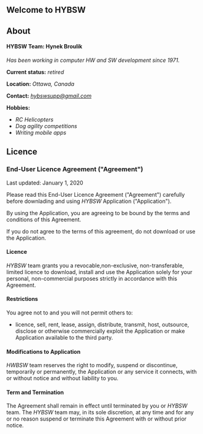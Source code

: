 ## Welcome to HYBSW


## About

#### HYBSW Team: Hynek Broulik
*Has been working in computer HW and SW development since 1971.*

**Current status:** *retired*

**Location:** *Ottawa, Canada*

**Contact:** *<hybswsupp@gmail.com>*

**Hobbies:**

- *RC Helicopters*
- *Dog agility competitions*
- *Writing mobile apps*

## Licence

### End-User Licence Agreement ("Agreement")

Last updated: January 1, 2020

Please read this End-User Licence Agreement ("Agreement") carefully before downlading and using
*HYBSW* Application ("Application").

By using the Application, you are agreeing to be bound by the terms
and conditions of this Agreement.

If you do not agree to the terms of this agreement, do not download or use the Application.

#### Licence

*HYBSW* team grants you a revocable,non-exclusive, non-transferable, limited licence
to download, install and use the Application solely for your personal, non-commercial purposes
strictly in accordance with this Agreement.


#### Restrictions

You agree not to and you will not permit others to:

- licence, sell, rent, lease, assign, distribute, transmit, host, outsource, disclose or
otherwise commercially exploit the Application or make Application available to the third party.

#### Modifications to Application

*HWBSW* team reserves the right to modify, suspend or discontinue, temporarily or permanently,
the Application or any service it connects, with or without notice and without liability to you.


#### Term and Termination

The Agreement shall remain in effect until terminated by you or *HYBSW* team.
The *HYBSW* team may, in its sole discretion, at any time and for any or no reason suspend
or terminate this Agreement with or without prior notice.


